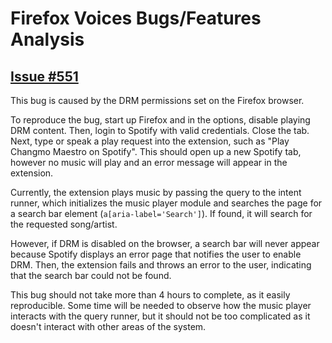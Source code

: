 # Firefox Voices Bugs/Features Analysis

## [Issue #551](https://github.com/mozilla/firefox-voice/issues/551)

This bug is caused by the DRM permissions set on the Firefox browser.

To reproduce the bug, start up Firefox and in the options, disable playing DRM content. Then, login to Spotify with valid credentials. Close the tab. Next, type or speak a play request into the extension, such as "Play Changmo Maestro on Spotify". This should open up a new Spotify tab, however no music will play and an error message will appear in the extension.

Currently, the extension plays music by passing the query to the intent runner, which initializes the music player module and searches the page for a search bar element (`a[aria-label='Search']`). If found, it will search for the requested song/artist.

However, if DRM is disabled on the browser, a search bar will never appear because Spotify displays an error page that notifies the user to enable DRM. Then, the extension fails and throws an error to the user, indicating that the search bar could not be found.

This bug should not take more than 4 hours to complete, as it easily reproducible. Some time will be needed to observe how the music player interacts with the query runner, but it should not be too complicated as it doesn't interact with other areas of the system.

